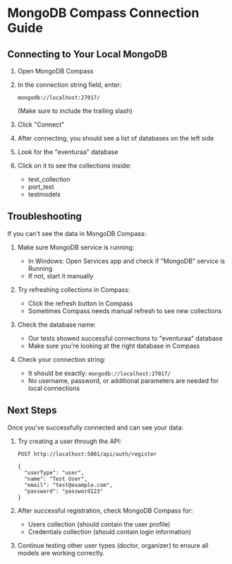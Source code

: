 # MongoDB Compass Connection Guide

## Connecting to Your Local MongoDB

1. Open MongoDB Compass
2. In the connection string field, enter:
   ```
   mongodb://localhost:27017/
   ```
   (Make sure to include the trailing slash)

3. Click "Connect"
4. After connecting, you should see a list of databases on the left side
5. Look for the "eventuraa" database
6. Click on it to see the collections inside:
   - test_collection
   - port_test
   - testmodels

## Troubleshooting

If you can't see the data in MongoDB Compass:

1. Make sure MongoDB service is running:
   - In Windows: Open Services app and check if "MongoDB" service is Running
   - If not, start it manually

2. Try refreshing collections in Compass:
   - Click the refresh button in Compass
   - Sometimes Compass needs manual refresh to see new collections

3. Check the database name:
   - Our tests showed successful connections to "eventuraa" database
   - Make sure you're looking at the right database in Compass

4. Check your connection string:
   - It should be exactly: `mongodb://localhost:27017/`
   - No username, password, or additional parameters are needed for local connections

## Next Steps

Once you've successfully connected and can see your data:

1. Try creating a user through the API:
   ```
   POST http://localhost:5001/api/auth/register
   
   {
     "userType": "user",
     "name": "Test User",
     "email": "test@example.com",
     "password": "password123"
   }
   ```

2. After successful registration, check MongoDB Compass for:
   - Users collection (should contain the user profile)
   - Credentials collection (should contain login information)

3. Continue testing other user types (doctor, organizer) to ensure all models are working correctly. 